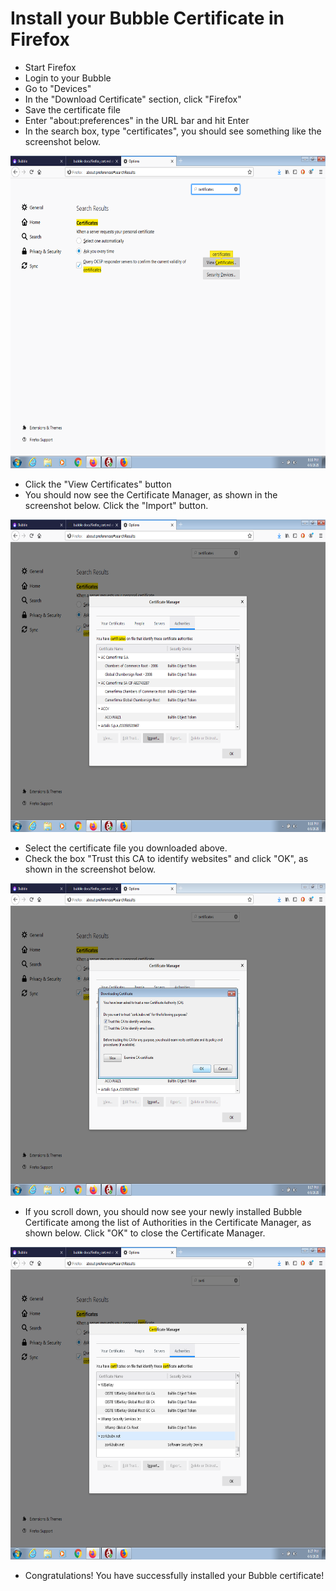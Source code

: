 # Install your Bubble Certificate in Firefox
 
  * Start Firefox
  * Login to your Bubble
  * Go to "Devices"
  * In the "Download Certificate" section, click "Firefox"
  * Save the certificate file
  * Enter "about:preferences" in the URL bar and hit Enter
  * In the search box, type "certificates", you should see something like the screenshot below.
  <img src="firefox_screenshots/01_settings_certs.png" alt="screenshot of Certificates in Firefox preferences screen" height="500"/>
  
  * Click the "View Certificates" button
  * You should now see the Certificate Manager, as shown in the screenshot below. Click the "Import" button.
 <img src="firefox_screenshots/02_import_cert.png" alt="screenshot of Certificate Manager in Firefox preferences" height="500"/>

  * Select the certificate file you downloaded above.
  * Check the box "Trust this CA to identify websites" and click "OK", as shown in the screenshot below.
 <img src="firefox_screenshots/03_trust_cert.png" alt="screenshot of certificate trust settings dialog" height="500"/>

  * If you scroll down, you should now see your newly installed Bubble Certificate among the list of Authorities in the Certificate Manager, as shown below. Click "OK" to close the Certificate Manager.
  <img src="firefox_screenshots/04_close_certs.png" alt="screenshot of certificate trust settings dialog" height="500"/>

  * Congratulations! You have successfully installed your Bubble certificate!
